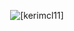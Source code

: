 <p align="center">
  <img src="https://github-readme-stats.vercel.app/api/top-langs/?username=[kerimcl11]&show_icons=true&locale=en&layout=compact" alt="[kerimcl11]" />
</p>
